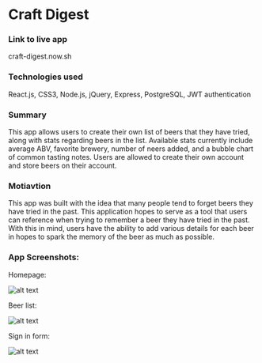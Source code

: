 # Craft Digest

### Link to live app

craft-digest.now.sh

### Technologies used

React.js, CSS3, Node.js, jQuery, Express, PostgreSQL, JWT authentication

### Summary

This app allows users to create their own list of beers that they have tried, along with stats regarding beers in the list. Available stats currently include average ABV, favorite brewery, number of neers added, and a bubble chart of common tasting notes. Users are allowed to create their own account and store beers on their account. 

### Motiavtion

This app was built with the idea that many people tend to forget beers they have tried in the past. This application hopes to serve as a tool that users can reference when trying to remember a beer they have tried in the past. With this in mind, users have the ability to add various details for each beer in hopes to spark the memory of the beer as much as possible.

### App Screenshots:

Homepage:

![alt text](https://user-images.githubusercontent.com/53489910/70752501-a9a1b300-1d2a-11ea-9c99-6549be3ad636.png)

Beer list:

![alt text](https://user-images.githubusercontent.com/53489910/70752503-aad2e000-1d2a-11ea-8629-473445766c83.png)


Sign in form:

![alt text](https://user-images.githubusercontent.com/53489910/70752706-10bf6780-1d2b-11ea-94c3-f80059784bf3.png)

